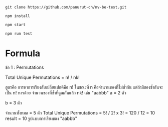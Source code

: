 `git clone https://github.com/panurut-ch/nv-be-test.git`

`npm install`

`npm start`

`npm run test`

# Formula

ข้อ 1 : Permutations


Total Unique Permutations =  n! / nk!

สูตรคือ การหาการเรียงสับเปลี่ยนปกติคือ n! ในขณะที่ n คือจำนวนของที่ไม่ซ้ำกัน
แต่ถ้ามีของซ้ำกันจะเป็น n! หารด้วย จำนวนของที่ซ้ำที่คูณกันแล้ว nk!
เช่น "aabbb"
a = 2 ตัว

b = 3 ตัว

จำนวนทั้งหมด = 5 ตัว
Total Unique Permutations = 5! / 2! x 3!
= 120 / 12 = 10
result = 10 รูปแบบการเรียงของ "aabbb"
